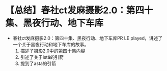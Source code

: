 # 【总结】春社ct发麻摄影2.0：第四十集、黑夜行动、地下车库

-   春社ct发麻摄影2.0：第四十集、黑夜行动、地下车库PR LE played，讲述了一个关于黑夜行动和地下车库的故事。
    1.  描述了摄影2.0中的第四十集内容
    2.  引述了关于istä的引箭
    3.  提到了asta的引箭